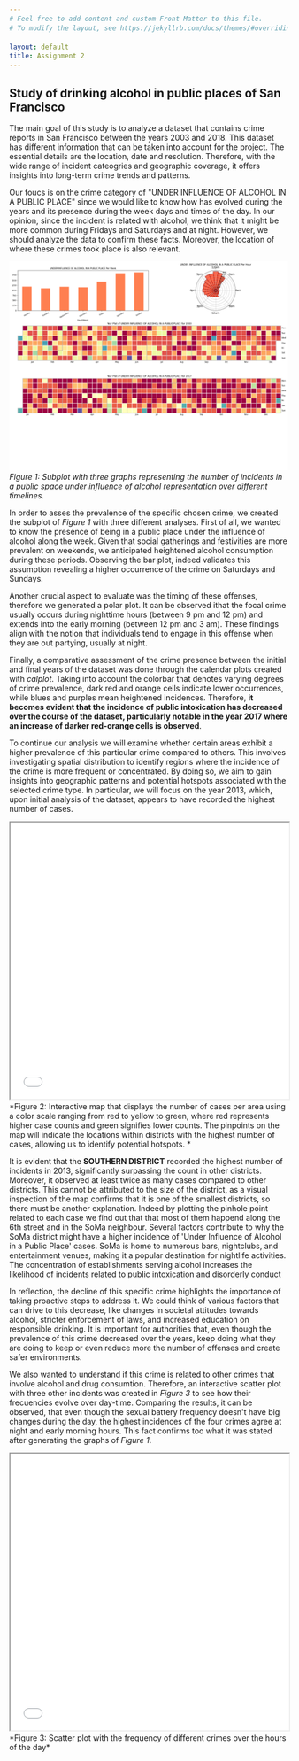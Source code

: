 ```yaml
---
# Feel free to add content and custom Front Matter to this file.
# To modify the layout, see https://jekyllrb.com/docs/themes/#overriding-theme-defaults

layout: default
title: Assignment 2
---
```


## Study of drinking alcohol in public places of San Francisco

The main goal of this study is to analyze a dataset that contains crime reports in San Francisco between the years 2003 and 2018. This dataset has different information that can be taken into account for the project. The essential details are the location, date and resolution. Therefore, with the wide range of incident cateogries and geographic coverage, it offers insights into long-term crime trends and patterns. 

Our foucs is on the crime category of "UNDER INFLUENCE OF ALCOHOL IN A PUBLIC PLACE" since we would like to know how has evolved during the years and its presence during the week days and times of the day. In our opinion, since the incident is related with alcohol, we think that it might be more common during Fridays and Saturdays and at night. However, we should analyze the data to confirm these facts. Moreover, the location of where these crimes took place is also relevant.

![Alt text](images/plot1.png)
*Figure 1: Subplot with three graphs representing the number of incidents in a public space under influence of alcohol representation over different timelines.*

In order to asses the prevalence of the specific chosen crime, we created the subplot of *Figure 1* with three different analyses. First of all, we wanted to know the presence of being in a public place under the influence of alcohol along the week. Given that social gatherings and festivities are more prevalent on weekends, we anticipated heightened alcohol consumption during these periods. Observing the bar plot, indeed validates this assumption revealing a higher occurrence of the crime on Saturdays and Sundays.

Another crucial aspect to evaluate was the timing of these offenses, therefore we generated a polar plot. It can be observed ithat the focal crime usually occurs during nighttime hours (between 9 pm and 12 pm) and extends into the early morning (between 12 pm and 3 am). These findings align with the notion that individuals tend to engage in this offense when they are out partying, usually at night.

Finally, a comparative assessment of the crime presence between the initial and final years of the dataset was done through the calendar plots created with *calplot*. Taking into account the colorbar that denotes varying degrees of crime prevalence, dark red and orange cells indicate lower occurrences, while blues and purples mean heightened incidences. Therefore, **it becomes evident that the incidence of public intoxication has decreased over the course of the dataset, particularly notable in the year 2017 where an increase of darker red-orange cells is observed**.

To continue our analysis we will examine whether certain areas exhibit a higher prevalence of this particular crime compared to others. This involves investigating spatial distribution to identify regions where the incidence of the crime is more frequent or concentrated. By doing so, we aim to gain insights into geographic patterns and potential hotspots associated with the selected crime type. In particular, we will focus on the year 2013, which, upon initial analysis of the dataset, appears to have recorded the highest number of cases.
<iframe src="images/crime_map_2013.html" width="100%" height="500px"></iframe>
*Figure 2: Interactive map that displays the number of cases per area using a color scale ranging from red to yellow to green, where red represents higher case counts and green signifies lower counts. The pinpoints on the map will indicate the locations within districts with the highest number of cases, allowing us to identify potential hotspots. *

It is evident that the **SOUTHERN DISTRICT** recorded the highest number of incidents in 2013, significantly surpassing the count in other districts. Moreover, it observed at least twice as many cases compared to other districts. This cannot be attributed to the size of the district, as a visual inspection of the map confirms that it is one of the smallest districts, so there must be another explanation.
Indeed by plotting the pinhole point related to each case we find out that that most of them happend along the 6th street and in the SoMa neighbour. Several factors contribute to why the SoMa district might have a higher incidence of 'Under Influence of Alcohol in a Public Place' cases. SoMa is home to numerous bars, nightclubs, and entertainment venues, making it a popular destination for nightlife activities. The concentration of establishments serving alcohol increases the likelihood of incidents related to public intoxication and disorderly conduct

In reflection, the decline of this specific crime highlights the importance of taking proactive steps to address it. We could think of various factors that can drive to this decrease, like changes in societal attitudes towards alcohol, stricter enforcement of laws, and increased education on responsible drinking. It is important for authorities that, even though the prevalence of this crime decreased over the years, keep doing what they are doing to keep or even reduce more the number of offenses and create safer environments.

We also wanted to understand if this crime is related to other crimes that involve alcohol and drug consumtion. Therefore, an interactive scatter plot with three other incidents was created in *Figure 3* to see how their frecuencies evolve over day-time. Comparing the results, it can be observed, that even though the sexual battery frequency doesn't have big changes during the day, the highest incidences of the four crimes agree at night and early morning hours. This fact confirms too what it was stated after generating the graphs of *Figure 1*. 

<iframe src="images/scatter_plot.html" width="100%" height="500px"></iframe>
*Figure 3: Scatter plot with the frequency of different crimes over the hours of the day*
